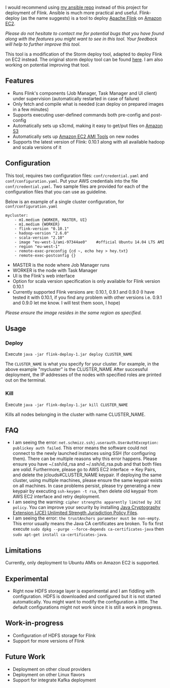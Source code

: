 I would recommend using [my ansible repo](https://github.com/MBtech/ansible-flink) instead of this project for deployment of Flink. Ansible is much more practical and useful. 
Flink-deploy (as the name suggests) is a tool to deploy [Apache Flink](https://github.com/apache/flink) on [Amazon EC2](http://aws.amazon.com/ec2/).

_Please do not hesitate to contact me for potential bugs that you have found along with the features you might want to see in this tool. Your feedback will help to further improve this tool._

This tool is a modification of the Storm deploy tool, adapted to deploy Flink on EC2 instead. The original storm deploy tool can be found [here](https://github.com/KasperMadsen/storm-deploy-alternative). I am also working on potential improving that tool. 

## Features
+ Runs Flink's components (Job Manager, Task Manager and UI client) under supervision (automatically restarted in case of failure)
+ Only fetch and compile what is needed (can deploy on prepared images in a few minutes)
+ Supports executing user-defined commands both pre-config and post-config
+ Automatically sets up s3cmd, making it easy to get/put files on [Amazon S3](http://aws.amazon.com/s3/)
+ Automatically sets up [Amazon EC2 AMI Tools](http://docs.aws.amazon.com/AWSEC2/latest/CommandLineReference/ami-tools.html) on new nodes
+ Supports the latest version of Flink: 0.10.1 along with all available hadoop and scala versions of it

## Configuration
This tool, requires two configuration files: `conf/credential.yaml` and `conf/configuration.yaml`. Put your AWS credentials into the file `conf/credential.yaml`. Two sample files are provided for each of the configuration files that you can use as guideline. 

Below is an example of a single cluster configuration, for `conf/configuration.yaml`

```
mycluster:
    - m1.medium {WORKER, MASTER, UI}
    - m1.medium {WORKER}
    - flink-version "0.10.1"					
    - hadoop-version "2.6.0"					
    - scala-version "2.10"                   
    - image "eu-west-1/ami-97344ae0" 	#official Ubuntu 14.04 LTS AMI
    - region "eu-west-1"
    - remote-exec-preconfig {cd ~, echo hey > hey.txt}
    - remote-exec-postconfig {}
```
+ MASTER is the node where Job Manager runs
+ WORKER is the node with Task Manager
+ UI is the Flink's web interface 
+ Option for scala version specification is only available for Flink version 0.10.1
+ Currently supported Flink versions are: 0.10.1, 0.9.1 and 0.9.0 (I have tested it with 0.10.1, if you find any problem with other versions i.e. 0.9.1 and 0.9.0 let me know. I will test them soon, I hope)

_Please ensure the image resides in the same region as specified._

## Usage

### Deploy
Execute `java -jar flink-deploy-1.jar deploy CLUSTER_NAME`

The `CLUSTER_NAME` is what you specify for your cluster. For example, in the above example "mycluster" is the CLUSTER_NAME
After successful deployment, the IP addresses of the nodes with specified roles are printed out on the terminal. 

### Kill
Execute `java -jar flink-deploy-1.jar kill CLUSTER_NAME`

Kills all nodes belonging in the cluster with name CLUSTER_NAME.

## FAQ
+ I am seeing the error: `net.schmizz.sshj.userauth.UserAuthException: publickey auth failed`. This error means the software could not connect to the newly launched instances using SSH (for configuring them). There can be multiple reasons why this error happens. Please ensure you have ~/.ssh/id_rsa and ~/.ssh/id_rsa.pub and that both files are _valid_. Furthermore, please go to AWS EC2 interface -> Key Pairs, and delete the jclouds#CLUSTER_NAME keypair. If deploying the same cluster, using multiple machines, please ensure the same keypair exists on all machines. In case problems persist, please try generating a new keypair by executing `ssh-keygen -t rsa`, then delete old keypair from AWS EC2 interface and retry deployment.
+ I am seeing the warning: `cipher strengths apparently limited by JCE policy`. You can improve your security by installing [Java Cryptography Extension (JCE) Unlimited Strength Jurisdiction Policy Files](http://www.oracle.com/technetwork/java/javase/downloads/index.html).
+ I am seeing the error: `the trustAnchors parameter must be non-empty`. This error usually means the Java CA certificates are broken. To fix first execute `sudo dpkg --purge --force-depends ca-certificates-java` then `sudo apt-get install ca-certificates-java`.

## Limitations
Currently, only deployment to Ubuntu AMIs on Amazon EC2 is supported.

## Experimental
+ Right now HDFS storage layer is experimental and I am fiddling with configuration. HDFS is downloaded and configured but it is not started automatically. You might want to modify the configuration a little. The default configurations might not work since it is still a work in progress. 

## Work-in-progress
+ Configuration of HDFS storage for Flink
+ Support for more versions of Flink

## Future Work
+ Deployment on other cloud providers
+ Deployment on other Linux flavors
+ Support for integrate Kafka deployment

